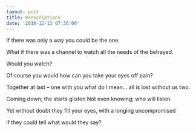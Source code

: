 ```yaml
---
layout: post
title: Prescriptions
date: '2010-12-13 07:36:00'
---
```


If there was only a way
you could be the one.

What if there was a channel
to watch all the needs of
the betrayed.

Would you watch?

Of course you would
how can you take your
eyes off pain?

Together at last – one with you
what do I mean…
all is lost without us two.

Coming down; the starts glisten
Not even knowing; who will listen.

Yet without doubt
they fill your eyes,
with a longing uncompromised

if they could tell what would they say?
